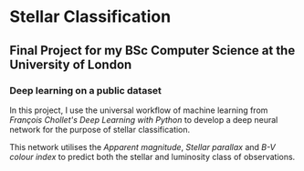 # Stellar Classification
## Final Project for my BSc Computer Science at the University of London
### Deep learning on a public dataset

In this project, I use the universal workflow of machine learning from _François Chollet's_ *Deep Learning with Python* to develop a deep neural network for the purpose of stellar classification.

This network utilises the *Apparent magnitude*, *Stellar parallax* and *B-V colour index* to predict both the stellar and luminosity class of observations.
